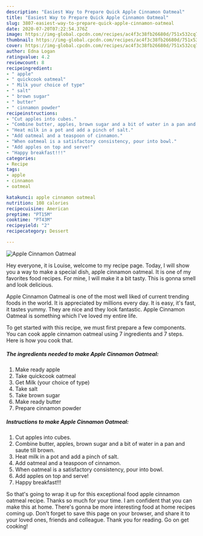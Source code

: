 ```yaml
---
description: "Easiest Way to Prepare Quick Apple Cinnamon Oatmeal"
title: "Easiest Way to Prepare Quick Apple Cinnamon Oatmeal"
slug: 3807-easiest-way-to-prepare-quick-apple-cinnamon-oatmeal
date: 2020-07-20T07:22:54.376Z
image: https://img-global.cpcdn.com/recipes/ac4f3c38fb26680d/751x532cq70/apple-cinnamon-oatmeal-recipe-main-photo.jpg
thumbnail: https://img-global.cpcdn.com/recipes/ac4f3c38fb26680d/751x532cq70/apple-cinnamon-oatmeal-recipe-main-photo.jpg
cover: https://img-global.cpcdn.com/recipes/ac4f3c38fb26680d/751x532cq70/apple-cinnamon-oatmeal-recipe-main-photo.jpg
author: Edna Logan
ratingvalue: 4.2
reviewcount: 8
recipeingredient:
- " apple"
- " quickcook oatmeal"
- " Milk your choice of type"
- " salt"
- " brown sugar"
- " butter"
- " cinnamon powder"
recipeinstructions:
- "Cut apples into cubes."
- "Combine butter, apples, brown sugar and a bit of water in a pan and saute till brown."
- "Heat milk in a pot and add a pinch of salt."
- "Add oatmeal and a teaspoon of cinnamon."
- "When oatmeal is a satisfactory consistency, pour into bowl."
- "Add apples on top and serve!"
- "Happy breakfast!!!"
categories:
- Recipe
tags:
- apple
- cinnamon
- oatmeal

katakunci: apple cinnamon oatmeal 
nutrition: 108 calories
recipecuisine: American
preptime: "PT15M"
cooktime: "PT43M"
recipeyield: "2"
recipecategory: Dessert

---
```



![Apple Cinnamon Oatmeal](https://img-global.cpcdn.com/recipes/ac4f3c38fb26680d/751x532cq70/apple-cinnamon-oatmeal-recipe-main-photo.jpg)

Hey everyone, it is Louise, welcome to my recipe page. Today, I will show you a way to make a special dish, apple cinnamon oatmeal. It is one of my favorites food recipes. For mine, I will make it a bit tasty. This is gonna smell and look delicious.

Apple Cinnamon Oatmeal is one of the most well liked of current trending foods in the world. It is appreciated by millions every day. It is easy, it's fast, it tastes yummy. They are nice and they look fantastic. Apple Cinnamon Oatmeal is something which I've loved my entire life.




To get started with this recipe, we must first prepare a few components. You can cook apple cinnamon oatmeal using 7 ingredients and 7 steps. Here is how you cook that.

<!--inarticleads1-->

##### The ingredients needed to make Apple Cinnamon Oatmeal:

1. Make ready  apple
1. Take  quickcook oatmeal
1. Get  Milk (your choice of type)
1. Take  salt
1. Take  brown sugar
1. Make ready  butter
1. Prepare  cinnamon powder




<!--inarticleads2-->

##### Instructions to make Apple Cinnamon Oatmeal:

1. Cut apples into cubes.
1. Combine butter, apples, brown sugar and a bit of water in a pan and saute till brown.
1. Heat milk in a pot and add a pinch of salt.
1. Add oatmeal and a teaspoon of cinnamon.
1. When oatmeal is a satisfactory consistency, pour into bowl.
1. Add apples on top and serve!
1. Happy breakfast!!!




So that's going to wrap it up for this exceptional food apple cinnamon oatmeal recipe. Thanks so much for your time. I am confident that you can make this at home. There's gonna be more interesting food at home recipes coming up. Don't forget to save this page on your browser, and share it to your loved ones, friends and colleague. Thank you for reading. Go on get cooking!
